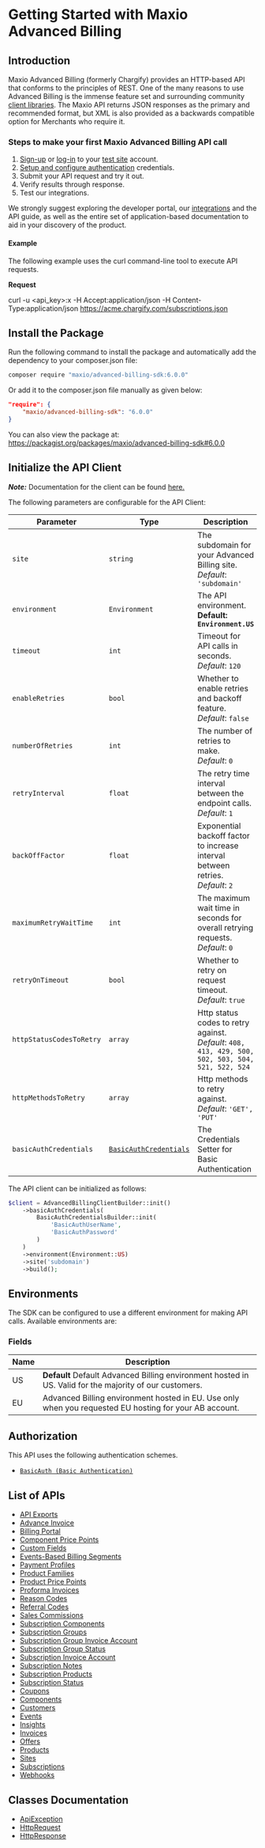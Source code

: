 
# Getting Started with Maxio Advanced Billing

## Introduction

Maxio Advanced Billing (formerly Chargify) provides an HTTP-based API that conforms to the principles of REST.
One of the many reasons to use Advanced Billing is the immense feature set and surrounding community [client libraries](page:development-tools/client-libraries).
The Maxio API returns JSON responses as the primary and recommended format, but XML is also provided as a backwards compatible option for Merchants who require it.

### Steps to make your first Maxio Advanced Billing API call

1. [Sign-up](https://app.chargify.com/signup/maxio-billing-sandbox) or [log-in](https://app.chargify.com/login.html) to your [test site](https://maxio.zendesk.com/hc/en-us/articles/24250712113165-Testing-Overview) account.
2. [Setup and configure authentication](https://maxio.zendesk.com/hc/en-us/articles/24294819360525-API-Keys) credentials.
3. Submit your API request and try it out.
4. Verify results through response.
5. Test our integrations.

We strongly suggest exploring the developer portal, our [integrations](https://www.maxio.com/integrations) and the API guide, as well as the entire set of application-based documentation to aid in your discovery of the product.

#### Example

The following example uses the curl command-line tool to execute API requests.

**Request**

curl -u <api_key>:x -H Accept:application/json -H Content-Type:application/json https://acme.chargify.com/subscriptions.json

## Install the Package

Run the following command to install the package and automatically add the dependency to your composer.json file:

```bash
composer require "maxio/advanced-billing-sdk:6.0.0"
```

Or add it to the composer.json file manually as given below:

```json
"require": {
    "maxio/advanced-billing-sdk": "6.0.0"
}
```

You can also view the package at:
https://packagist.org/packages/maxio/advanced-billing-sdk#6.0.0

## Initialize the API Client

**_Note:_** Documentation for the client can be found [here.](https://www.github.com/maxio-com/ab-php-sdk/tree/6.0.0/doc/client.md)

The following parameters are configurable for the API Client:

| Parameter | Type | Description |
|  --- | --- | --- |
| `site` | `string` | The subdomain for your Advanced Billing site.<br>*Default*: `'subdomain'` |
| `environment` | `Environment` | The API environment. <br> **Default: `Environment.US`** |
| `timeout` | `int` | Timeout for API calls in seconds.<br>*Default*: `120` |
| `enableRetries` | `bool` | Whether to enable retries and backoff feature.<br>*Default*: `false` |
| `numberOfRetries` | `int` | The number of retries to make.<br>*Default*: `0` |
| `retryInterval` | `float` | The retry time interval between the endpoint calls.<br>*Default*: `1` |
| `backOffFactor` | `float` | Exponential backoff factor to increase interval between retries.<br>*Default*: `2` |
| `maximumRetryWaitTime` | `int` | The maximum wait time in seconds for overall retrying requests.<br>*Default*: `0` |
| `retryOnTimeout` | `bool` | Whether to retry on request timeout.<br>*Default*: `true` |
| `httpStatusCodesToRetry` | `array` | Http status codes to retry against.<br>*Default*: `408, 413, 429, 500, 502, 503, 504, 521, 522, 524` |
| `httpMethodsToRetry` | `array` | Http methods to retry against.<br>*Default*: `'GET', 'PUT'` |
| `basicAuthCredentials` | [`BasicAuthCredentials`](https://www.github.com/maxio-com/ab-php-sdk/tree/6.0.0/doc/auth/basic-authentication.md) | The Credentials Setter for Basic Authentication |

The API client can be initialized as follows:

```php
$client = AdvancedBillingClientBuilder::init()
    ->basicAuthCredentials(
        BasicAuthCredentialsBuilder::init(
            'BasicAuthUserName',
            'BasicAuthPassword'
        )
    )
    ->environment(Environment::US)
    ->site('subdomain')
    ->build();
```

## Environments

The SDK can be configured to use a different environment for making API calls. Available environments are:

### Fields

| Name | Description |
|  --- | --- |
| US | **Default** Default Advanced Billing environment hosted in US. Valid for the majority of our customers. |
| EU | Advanced Billing environment hosted in EU. Use only when you requested EU hosting for your AB account. |

## Authorization

This API uses the following authentication schemes.

* [`BasicAuth (Basic Authentication)`](https://www.github.com/maxio-com/ab-php-sdk/tree/6.0.0/doc/auth/basic-authentication.md)

## List of APIs

* [API Exports](https://www.github.com/maxio-com/ab-php-sdk/tree/6.0.0/doc/controllers/api-exports.md)
* [Advance Invoice](https://www.github.com/maxio-com/ab-php-sdk/tree/6.0.0/doc/controllers/advance-invoice.md)
* [Billing Portal](https://www.github.com/maxio-com/ab-php-sdk/tree/6.0.0/doc/controllers/billing-portal.md)
* [Component Price Points](https://www.github.com/maxio-com/ab-php-sdk/tree/6.0.0/doc/controllers/component-price-points.md)
* [Custom Fields](https://www.github.com/maxio-com/ab-php-sdk/tree/6.0.0/doc/controllers/custom-fields.md)
* [Events-Based Billing Segments](https://www.github.com/maxio-com/ab-php-sdk/tree/6.0.0/doc/controllers/events-based-billing-segments.md)
* [Payment Profiles](https://www.github.com/maxio-com/ab-php-sdk/tree/6.0.0/doc/controllers/payment-profiles.md)
* [Product Families](https://www.github.com/maxio-com/ab-php-sdk/tree/6.0.0/doc/controllers/product-families.md)
* [Product Price Points](https://www.github.com/maxio-com/ab-php-sdk/tree/6.0.0/doc/controllers/product-price-points.md)
* [Proforma Invoices](https://www.github.com/maxio-com/ab-php-sdk/tree/6.0.0/doc/controllers/proforma-invoices.md)
* [Reason Codes](https://www.github.com/maxio-com/ab-php-sdk/tree/6.0.0/doc/controllers/reason-codes.md)
* [Referral Codes](https://www.github.com/maxio-com/ab-php-sdk/tree/6.0.0/doc/controllers/referral-codes.md)
* [Sales Commissions](https://www.github.com/maxio-com/ab-php-sdk/tree/6.0.0/doc/controllers/sales-commissions.md)
* [Subscription Components](https://www.github.com/maxio-com/ab-php-sdk/tree/6.0.0/doc/controllers/subscription-components.md)
* [Subscription Groups](https://www.github.com/maxio-com/ab-php-sdk/tree/6.0.0/doc/controllers/subscription-groups.md)
* [Subscription Group Invoice Account](https://www.github.com/maxio-com/ab-php-sdk/tree/6.0.0/doc/controllers/subscription-group-invoice-account.md)
* [Subscription Group Status](https://www.github.com/maxio-com/ab-php-sdk/tree/6.0.0/doc/controllers/subscription-group-status.md)
* [Subscription Invoice Account](https://www.github.com/maxio-com/ab-php-sdk/tree/6.0.0/doc/controllers/subscription-invoice-account.md)
* [Subscription Notes](https://www.github.com/maxio-com/ab-php-sdk/tree/6.0.0/doc/controllers/subscription-notes.md)
* [Subscription Products](https://www.github.com/maxio-com/ab-php-sdk/tree/6.0.0/doc/controllers/subscription-products.md)
* [Subscription Status](https://www.github.com/maxio-com/ab-php-sdk/tree/6.0.0/doc/controllers/subscription-status.md)
* [Coupons](https://www.github.com/maxio-com/ab-php-sdk/tree/6.0.0/doc/controllers/coupons.md)
* [Components](https://www.github.com/maxio-com/ab-php-sdk/tree/6.0.0/doc/controllers/components.md)
* [Customers](https://www.github.com/maxio-com/ab-php-sdk/tree/6.0.0/doc/controllers/customers.md)
* [Events](https://www.github.com/maxio-com/ab-php-sdk/tree/6.0.0/doc/controllers/events.md)
* [Insights](https://www.github.com/maxio-com/ab-php-sdk/tree/6.0.0/doc/controllers/insights.md)
* [Invoices](https://www.github.com/maxio-com/ab-php-sdk/tree/6.0.0/doc/controllers/invoices.md)
* [Offers](https://www.github.com/maxio-com/ab-php-sdk/tree/6.0.0/doc/controllers/offers.md)
* [Products](https://www.github.com/maxio-com/ab-php-sdk/tree/6.0.0/doc/controllers/products.md)
* [Sites](https://www.github.com/maxio-com/ab-php-sdk/tree/6.0.0/doc/controllers/sites.md)
* [Subscriptions](https://www.github.com/maxio-com/ab-php-sdk/tree/6.0.0/doc/controllers/subscriptions.md)
* [Webhooks](https://www.github.com/maxio-com/ab-php-sdk/tree/6.0.0/doc/controllers/webhooks.md)

## Classes Documentation

* [ApiException](https://www.github.com/maxio-com/ab-php-sdk/tree/6.0.0/doc/api-exception.md)
* [HttpRequest](https://www.github.com/maxio-com/ab-php-sdk/tree/6.0.0/doc/http-request.md)
* [HttpResponse](https://www.github.com/maxio-com/ab-php-sdk/tree/6.0.0/doc/http-response.md)

